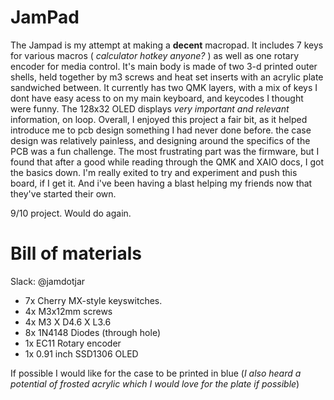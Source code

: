 # JamPad
The Jampad is my attempt at making a **decent** macropad.
It includes 7 keys for various macros ( *calculator hotkey anyone?* ) as well as one rotary encoder for media control. 
It's main body is made of two 3-d printed outer shells, held together by m3 screws and heat set inserts with an acrylic plate sandwiched between. It currently has two QMK layers, with a mix of keys I dont have easy acess to on my main keyboard, and keycodes I thought were funny. The 128x32 OLED displays *very important and relevant* information, on loop. 
Overall, I enjoyed this project a fair bit, as it helped introduce me to pcb design something I had never done before. the case design was relatively painless, and designing around the specifics of the PCB was a fun challenge. The most frustrating part was the firmware, but I found that after a good while reading through the QMK and XAIO docs, I got the basics down. I'm really exited to try and experiment and push this board, if I get it. And i've been having a blast helping my friends now that they've started their own. 

9/10 project. Would do again.

# Bill of materials
Slack: @jamdotjar
- 7x Cherry MX-style keyswitches.
- 4x M3x12mm screws
- 4x M3 X D4.6 X L3.6
- 8x 1N4148 Diodes (through hole)
- 1x EC11 Rotary encoder
- 1x 0.91 inch SSD1306 OLED

If possible I would like for the case to be printed in blue (*I also heard a potential of frosted acrylic which I would love for the plate if possible*)
